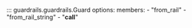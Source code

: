 <!-- ::: my_library.my_module.my_class -->


::: guardrails.guardrails.Guard
    options:
        members: 
            - "from_rail"
            - "from_rail_string"
            - "__call__"
